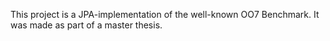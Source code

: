 This project is a JPA-implementation of the well-known OO7 Benchmark. It was made as part of a master thesis.